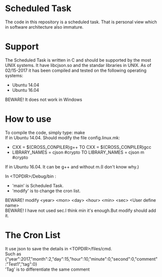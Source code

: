 # Scheduled Task

The code in this repository is a scheduled task. That is personal view which in software architecture also immature.

# Support
The Scheduled Task is written in C and should be supported by the most UNIX systems. It have libcjson.so and the standar libraries in UNIX. As of 02/15-2017 it has been compiled and tested on the following operating systems:

* Ubuntu 14.04
* Ubuntu 16.04
 
BEWARE! It does not work in Windows

# How to use
To compile the code, simply type: make  
If in Ubuntu 14.04. Should modify the file config.linux.mk:
* CXX = $(CROSS_CONPILER)g++ TO CXX = $(CROSS_CONPILER)gcc
* LIBRARY_NAMES = cjson #crypto TO  LIBRARY_NAMES = cjson m #crypto  

If in Ubuntu 16.04. It can be g++ and without m.(I don't know why.)  

In \<TOPDIR\>/Debug/bin :
* 'main' is Scheduled Task.
* 'modify' is to change the cron list.

BEWARE! modify \<year\> \<mon\> \<day\> \<hour\> \<min\> \<sec\> \<User define name\>  
BEWARE! I have not used sec.I think min it's enough.But modify should add it.
# The Cron List
It use json to save the details in \<TOPDIR\>/files/cmd.  
Such as {"year":2017,"month":2,"day":15,"hour":10,"minute":0,"second":0,"comment":"Test1","tag":0}  
'Tag' is to differentiate the same comment
